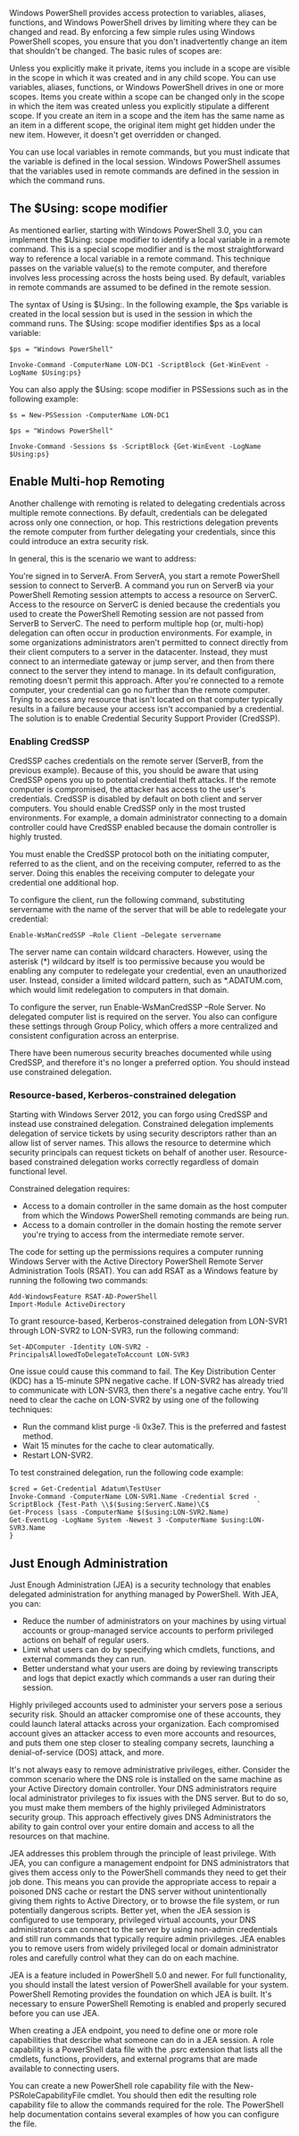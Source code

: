 Windows PowerShell provides access protection to variables, aliases, functions, and Windows PowerShell drives by limiting where they can be changed and read. By enforcing a few simple rules using Windows PowerShell scopes, you ensure that you don't inadvertently change an item that shouldn't be changed. The basic rules of scopes are:

Unless you explicitly make it private, items you include in a scope are visible in the scope in which it was created and in any child scope. You can use variables, aliases, functions, or Windows PowerShell drives in one or more scopes.
Items you create within a scope can be changed only in the scope in which the item was created unless you explicitly stipulate a different scope.
If you create an item in a scope and the item has the same name as an item in a different scope, the original item might get hidden under the new item. However, it doesn't get overridden or changed.

You can use local variables in remote commands, but you must indicate that the variable is defined in the local session. Windows PowerShell assumes that the variables used in remote commands are defined in the session in which the command runs.

## The $Using: scope modifier
As mentioned earlier, starting with Windows PowerShell 3.0, you can implement the $Using: scope modifier to identify a local variable in a remote command. This is a special scope modifier and is the most straightforward way to reference a local variable in a remote command. This technique passes on the variable value(s) to the remote computer, and therefore involves less processing across the hosts being used. By default, variables in remote commands are assumed to be defined in the remote session.

The syntax of Using is $Using:.
In the following example, the $ps variable is created in the local session but is used in the session in which the command runs. The $Using: scope modifier identifies $ps as a local variable:

``` pwsh
$ps = "Windows PowerShell" 

Invoke-Command -ComputerName LON-DC1 -ScriptBlock {Get-WinEvent -LogName $Using:ps}
```

You can also apply the $Using: scope modifier in PSSessions such as in the following example:

``` pwsh
$s = New-PSSession -ComputerName LON-DC1

$ps = "Windows PowerShell"

Invoke-Command -Sessions $s -ScriptBlock {Get-WinEvent -LogName $Using:ps}
```

## Enable Multi-hop Remoting

Another challenge with remoting is related to delegating credentials across multiple remote connections. By default, credentials can be delegated across only one connection, or hop. This restrictions delegation prevents the remote computer from further delegating your credentials, since this could introduce an extra security risk.

In general, this is the scenario we want to address:

You're signed in to ServerA.
From ServerA, you start a remote PowerShell session to connect to ServerB.
A command you run on ServerB via your PowerShell Remoting session attempts to access a resource on ServerC.
Access to the resource on ServerC is denied because the credentials you used to create the PowerShell Remoting session are not passed from ServerB to ServerC.
The need to perform multiple hop (or, multi-hop) delegation can often occur in production environments. For example, in some organizations administrators aren't permitted to connect directly from their client computers to a server in the datacenter. Instead, they must connect to an intermediate gateway or jump server, and then from there connect to the server they intend to manage. In its default configuration, remoting doesn't permit this approach. After you're connected to a remote computer, your credential can go no further than the remote computer. Trying to access any resource that isn't located on that computer typically results in a failure because your access isn't accompanied by a credential. The solution is to enable Credential Security Support Provider (CredSSP).

### Enabling CredSSP
CredSSP caches credentials on the remote server (ServerB, from the previous example). Because of this, you should be aware that using CredSSP opens you up to potential credential theft attacks. If the remote computer is compromised, the attacker has access to the user's credentials. CredSSP is disabled by default on both client and server computers. You should enable CredSSP only in the most trusted environments. For example, a domain administrator connecting to a domain controller could have CredSSP enabled because the domain controller is highly trusted.

You must enable the CredSSP protocol both on the initiating computer, referred to as the client, and on the receiving computer, referred to as the server. Doing this enables the receiving computer to delegate your credential one additional hop.

To configure the client, run the following command, substituting servername with the name of the server that will be able to redelegate your credential:

``` pwsh
Enable-WsManCredSSP –Role Client –Delegate servername
```

The server name can contain wildcard characters. However, using the asterisk (*) wildcard by itself is too permissive because you would be enabling any computer to redelegate your credential, even an unauthorized user. Instead, consider a limited wildcard pattern, such as *.ADATUM.com, which would limit redelegation to computers in that domain.

To configure the server, run Enable-WsManCredSSP –Role Server. No delegated computer list is required on the server. You also can configure these settings through Group Policy, which offers a more centralized and consistent configuration across an enterprise.

There have been numerous security breaches documented while using CredSSP, and therefore it's no longer a preferred option. You should instead use constrained delegation.

### Resource-based, Kerberos-constrained delegation
Starting with Windows Server 2012, you can forgo using CredSSP and instead use constrained delegation. Constrained delegation implements delegation of service tickets by using security descriptors rather than an allow list of server names. This allows the resource to determine which security principals can request tickets on behalf of another user. Resource-based constrained delegation works correctly regardless of domain functional level.

Constrained delegation requires:

+ Access to a domain controller in the same domain as the host computer from which the Windows PowerShell remoting commands are being run.
+ Access to a domain controller in the domain hosting the remote server you're trying to access from the intermediate remote server.

The code for setting up the permissions requires a computer running Windows Server with the Active Directory PowerShell Remote Server Administration Tools (RSAT). You can add RSAT as a Windows feature by running the following two commands:

``` pwsh
Add-WindowsFeature RSAT-AD-PowerShell
Import-Module ActiveDirectory
```

To grant resource-based, Kerberos-constrained delegation from LON-SVR1 through LON-SVR2 to LON-SVR3, run the following command:

```pwsh
Set-ADComputer -Identity LON-SVR2 -PrincipalsAllowedToDelegateToAccount LON-SVR3
```

One issue could cause this command to fail. The Key Distribution Center (KDC) has a 15-minute SPN negative cache. If LON-SVR2 has already tried to communicate with LON-SVR3, then there's a negative cache entry. You'll need to clear the cache on LON-SVR2 by using one of the following techniques:

+ Run the command klist purge -li 0x3e7. This is the preferred and fastest method.
+ Wait 15 minutes for the cache to clear automatically.
+ Restart LON-SVR2.


To test constrained delegation, run the following code example:
``` pwsh
$cred = Get-Credential Adatum\TestUser                
Invoke-Command -ComputerName LON-SVR1.Name -Credential $cred -ScriptBlock {Test-Path \\$($using:ServerC.Name)\C$            `
Get-Process lsass -ComputerName $($using:LON-SVR2.Name)
Get-EventLog -LogName System -Newest 3 -ComputerName $using:LON-SVR3.Name            
}
```

## Just Enough Administration
Just Enough Administration (JEA) is a security technology that enables delegated administration for anything managed by PowerShell. With JEA, you can:

+ Reduce the number of administrators on your machines by using virtual accounts or group-managed service accounts to perform privileged actions on behalf of regular users.
+ Limit what users can do by specifying which cmdlets, functions, and external commands they can run.
+ Better understand what your users are doing by reviewing transcripts and logs that depict exactly which commands a user ran during their session.

Highly privileged accounts used to administer your servers pose a serious security risk. Should an attacker compromise one of these accounts, they could launch lateral attacks across your organization. Each compromised account gives an attacker access to even more accounts and resources, and puts them one step closer to stealing company secrets, launching a denial-of-service (DOS) attack, and more.

It's not always easy to remove administrative privileges, either. Consider the common scenario where the DNS role is installed on the same machine as your Active Directory domain controller. Your DNS administrators require local administrator privileges to fix issues with the DNS server. But to do so, you must make them members of the highly privileged Administrators security group. This approach effectively gives DNS Administrators the ability to gain control over your entire domain and access to all the resources on that machine.

JEA addresses this problem through the principle of least privilege. With JEA, you can configure a management endpoint for DNS administrators that gives them access only to the PowerShell commands they need to get their job done. This means you can provide the appropriate access to repair a poisoned DNS cache or restart the DNS server without unintentionally giving them rights to Active Directory, or to browse the file system, or run potentially dangerous scripts. Better yet, when the JEA session is configured to use temporary, privileged virtual accounts, your DNS administrators can connect to the server by using non-admin credentials and still run commands that typically require admin privileges. JEA enables you to remove users from widely privileged local or domain administrator roles and carefully control what they can do on each machine.

JEA is a feature included in PowerShell 5.0 and newer. For full functionality, you should install the latest version of PowerShell available for your system. PowerShell Remoting provides the foundation on which JEA is built. It's necessary to ensure PowerShell Remoting is enabled and properly secured before you can use JEA.

When creating a JEA endpoint, you need to define one or more role capabilities that describe what someone can do in a JEA session. A role capability is a PowerShell data file with the .psrc extension that lists all the cmdlets, functions, providers, and external programs that are made available to connecting users.

You can create a new PowerShell role capability file with the New-PSRoleCapabilityFile cmdlet. You should then edit the resulting role capability file to allow the commands required for the role. The PowerShell help documentation contains several examples of how you can configure the file.